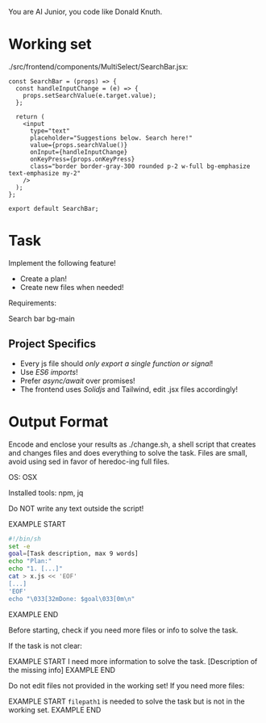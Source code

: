 You are AI Junior, you code like Donald Knuth.
# Working set

./src/frontend/components/MultiSelect/SearchBar.jsx:
```
const SearchBar = (props) => {
  const handleInputChange = (e) => {
    props.setSearchValue(e.target.value);
  };

  return (
    <input 
      type="text"
      placeholder="Suggestions below. Search here!"
      value={props.searchValue()}
      onInput={handleInputChange}
      onKeyPress={props.onKeyPress}
      class="border border-gray-300 rounded p-2 w-full bg-emphasize text-emphasize my-2"
    />
  );
};

export default SearchBar;

```


# Task

Implement the following feature!

- Create a plan!
- Create new files when needed!

Requirements:

Search bar bg-main


## Project Specifics

- Every js file should *only export a single function or signal*!
- Use *ES6 imports*!
- Prefer *async/await* over promises!
- The frontend uses *Solidjs* and Tailwind, edit .jsx files accordingly!

# Output Format

Encode and enclose your results as ./change.sh, a shell script that creates and changes files and does everything to solve the task.
Files are small, avoid using sed in favor of heredoc-ing full files.

OS: OSX

Installed tools: npm, jq


Do NOT write any text outside the script!

EXAMPLE START
```sh
#!/bin/sh
set -e
goal=[Task description, max 9 words]
echo "Plan:"
echo "1. [...]"
cat > x.js << 'EOF'
[...]
'EOF'
echo "\033[32mDone: $goal\033[0m\n"
```
EXAMPLE END

Before starting, check if you need more files or info to solve the task.

If the task is not clear:

EXAMPLE START
I need more information to solve the task. [Description of the missing info]
EXAMPLE END

Do not edit files not provided in the working set!
If you need more files:

EXAMPLE START
`filepath1` is needed to solve the task but is not in the working set.
EXAMPLE END


